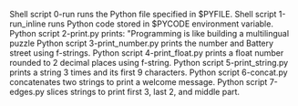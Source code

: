 Shell script 0-run runs the Python file specified in $PYFILE.
Shell script 1-run_inline runs Python code stored in $PYCODE environment variable.
Python script 2-print.py prints: "Programming is like building a multilingual puzzle
Python script 3-print_number.py prints the number and Battery street using f-strings.
Python script 4-print_float.py prints a float number rounded to 2 decimal places using f-string.
Python script 5-print_string.py prints a string 3 times and its first 9 characters.
Python script 6-concat.py concatenates two strings to print a welcome message.
Python script 7-edges.py slices strings to print first 3, last 2, and middle part.
